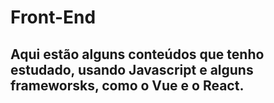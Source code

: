 # Front-End

## Aqui estão alguns conteúdos que tenho estudado, usando Javascript e alguns frameworsks, como o Vue e o React.
